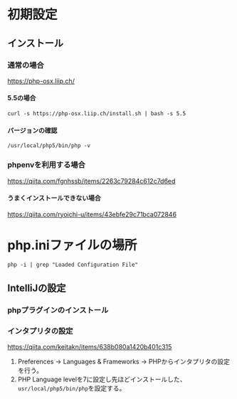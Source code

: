 # 初期設定
## インストール
### 通常の場合
https://php-osx.liip.ch/

#### 5.5の場合
```Shell
curl -s https://php-osx.liip.ch/install.sh | bash -s 5.5
```

#### バージョンの確認
```Shell
/usr/local/php5/bin/php -v
```

### phpenvを利用する場合
https://qiita.com/fgnhssb/items/2263c79284c612c7d6ed

#### うまくインストールできない場合
https://qiita.com/ryoichi-u/items/43ebfe29c71bca072846

# php.iniファイルの場所
```Shell
php -i | grep "Loaded Configuration File"
```

## IntelliJの設定
### phpプラグインのインストール
### インタプリタの設定
https://qiita.com/keitakn/items/638b080a1420b401c315
1. Preferences → Languages & Frameworks → PHPからインタプリタの設定を行う。
2. PHP Language levelを7に設定し先ほどインストールした、`usr/local/php5/bin/php`を設定する。
